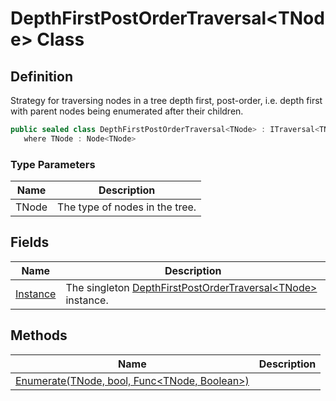 # DepthFirstPostOrderTraversal&lt;TNode&gt; Class
## Definition

Strategy for traversing nodes in a tree depth first, post-order, i.e. depth first with parent nodes being enumerated after their children.

```c#
public sealed class DepthFirstPostOrderTraversal<TNode> : ITraversal<TNode>
   where TNode : Node<TNode>
```

### Type Parameters

| Name | Description |
| ---- | ----------- |
| TNode | The type of nodes in the tree. |

## Fields

| Name | Description |
| ---- | ----------- |
| [Instance](MrKWatkins.Ast.Traversal.DepthFirstPostOrderTraversal-1.Instance.md) | The singleton [DepthFirstPostOrderTraversal&lt;TNode&gt;](MrKWatkins.Ast.Traversal.DepthFirstPostOrderTraversal-1.md) instance. |

## Methods

| Name | Description |
| ---- | ----------- |
| [Enumerate(TNode, bool, Func&lt;TNode, Boolean&gt;)](MrKWatkins.Ast.Traversal.DepthFirstPostOrderTraversal-1.Enumerate.md) |  |

